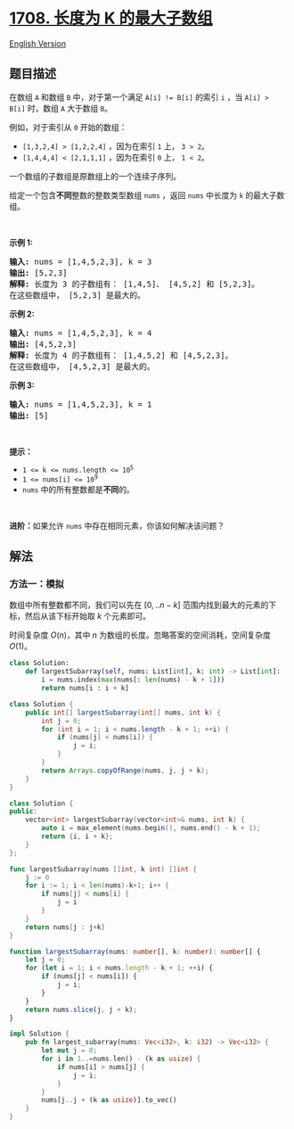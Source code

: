 # [1708. 长度为 K 的最大子数组](https://leetcode.cn/problems/largest-subarray-length-k)

[English Version](/solution/1700-1799/1708.Largest%20Subarray%20Length%20K/README_EN.md)

## 题目描述

<!-- 这里写题目描述 -->

<p>在数组&nbsp;<code>A</code>&nbsp;和数组 <code>B</code>&nbsp;中，对于第一个满足 <code>A[i] != B[i]</code>&nbsp;的索引&nbsp;<code>i</code>&nbsp;，当 <code>A[i] &gt; B[i]</code>&nbsp;时，数组 <code>A</code> 大于数组 <code>B</code>。</p>

<p>例如，对于索引从 <code>0</code> 开始的数组：</p>

<ul>
	<li><code>[1,3,2,4] &gt; [1,2,2,4]</code>&nbsp;，因为在索引&nbsp;<code>1</code>&nbsp;上，&nbsp;<code>3 &gt; 2</code>。</li>
	<li><code>[1,4,4,4] &lt; [2,1,1,1]</code>&nbsp;，因为在索引 <code>0</code> 上，&nbsp;<code>1 &lt; 2</code>。</li>
</ul>

<p>一个数组的子数组是原数组上的一个连续子序列。</p>

<p>给定一个包含<strong>不同</strong>整数的整数类型数组&nbsp;<code>nums</code>&nbsp;，返回&nbsp;<code>nums</code>&nbsp;中长度为 <code>k</code> 的最大子数组。</p>

<p>&nbsp;</p>

<p><b>示例 1:</b></p>

<pre>
<strong>输入:</strong> nums = [1,4,5,2,3], k = 3
<strong>输出:</strong> [5,2,3]
<strong>解释:</strong> 长度为 3 的子数组有： [1,4,5]、 [4,5,2] 和 [5,2,3]。
在这些数组中， [5,2,3] 是最大的。</pre>

<p><b>示例</b><strong> 2:</strong></p>

<pre>
<strong>输入:</strong> nums = [1,4,5,2,3], k = 4
<strong>输出:</strong> [4,5,2,3]
<strong>解释:</strong> 长度为 4 的子数组有： [1,4,5,2] 和 [4,5,2,3]。
在这些数组中， [4,5,2,3] 是最大的。</pre>

<p><strong>示例 3:</strong></p>

<pre>
<strong>输入:</strong> nums = [1,4,5,2,3], k = 1
<strong>输出:</strong> [5]
</pre>

<p>&nbsp;</p>

<p><strong>提示：</strong></p>

<ul>
	<li><code>1 &lt;= k &lt;= nums.length &lt;= 10<sup>5</sup></code></li>
	<li><code>1 &lt;= nums[i] &lt;= 10<sup>9</sup></code></li>
	<li><code>nums</code>&nbsp;中的所有整数都是<strong>不同</strong>的。</li>
</ul>

<p>&nbsp;</p>
<b>进阶：</b>如果允许&nbsp;<code>nums</code>&nbsp;中存在相同元素，你该如何解决该问题？

## 解法

### 方法一：模拟

数组中所有整数都不同，我们可以先在 $[0,..n-k]$ 范围内找到最大的元素的下标，然后从该下标开始取 $k$ 个元素即可。

时间复杂度 $O(n)$，其中 $n$ 为数组的长度。忽略答案的空间消耗，空间复杂度 $O(1)$。

<!-- tabs:start -->

```python
class Solution:
    def largestSubarray(self, nums: List[int], k: int) -> List[int]:
        i = nums.index(max(nums[: len(nums) - k + 1]))
        return nums[i : i + k]
```

```java
class Solution {
    public int[] largestSubarray(int[] nums, int k) {
        int j = 0;
        for (int i = 1; i < nums.length - k + 1; ++i) {
            if (nums[j] < nums[i]) {
                j = i;
            }
        }
        return Arrays.copyOfRange(nums, j, j + k);
    }
}
```

```cpp
class Solution {
public:
    vector<int> largestSubarray(vector<int>& nums, int k) {
        auto i = max_element(nums.begin(), nums.end() - k + 1);
        return {i, i + k};
    }
};
```

```go
func largestSubarray(nums []int, k int) []int {
	j := 0
	for i := 1; i < len(nums)-k+1; i++ {
		if nums[j] < nums[i] {
			j = i
		}
	}
	return nums[j : j+k]
}
```

```ts
function largestSubarray(nums: number[], k: number): number[] {
    let j = 0;
    for (let i = 1; i < nums.length - k + 1; ++i) {
        if (nums[j] < nums[i]) {
            j = i;
        }
    }
    return nums.slice(j, j + k);
}
```

```rust
impl Solution {
    pub fn largest_subarray(nums: Vec<i32>, k: i32) -> Vec<i32> {
        let mut j = 0;
        for i in 1..=nums.len() - (k as usize) {
            if nums[i] > nums[j] {
                j = i;
            }
        }
        nums[j..j + (k as usize)].to_vec()
    }
}
```

<!-- tabs:end -->

<!-- end -->
